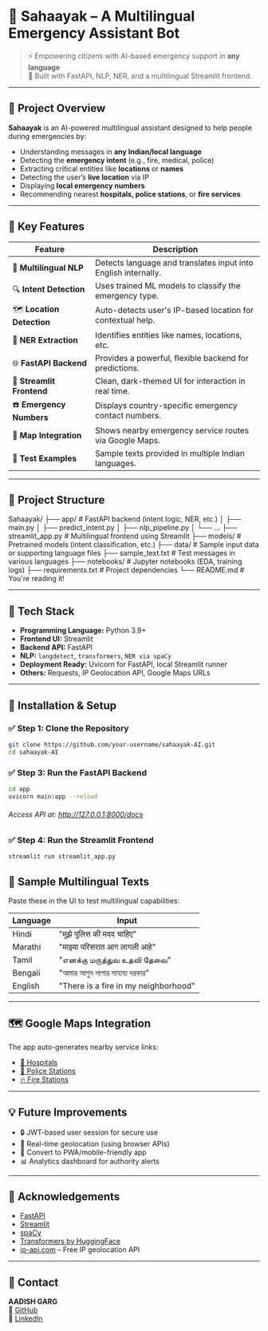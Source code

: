 # 🛟 Sahaayak – A Multilingual Emergency Assistant Bot

> ⚡ Empowering citizens with AI-based emergency support in **any language**  
> 🚨 Built with FastAPI, NLP, NER, and a multilingual Streamlit frontend.

---

## 📌 Project Overview

**Sahaayak** is an AI-powered multilingual assistant designed to help people during emergencies by:
- Understanding messages in **any Indian/local language**
- Detecting the **emergency intent** (e.g., fire, medical, police)
- Extracting critical entities like **locations** or **names**
- Detecting the user’s **live location** via IP
- Displaying **local emergency numbers**
- Recommending nearest **hospitals, police stations**, or **fire services**

---

## 🚀 Key Features

| Feature                        | Description                                                                 |
|-------------------------------|-----------------------------------------------------------------------------|
| 🧠 **Multilingual NLP**        | Detects language and translates input into English internally.             |
| 🔍 **Intent Detection**        | Uses trained ML models to classify the emergency type.                     |
| 🗺️ **Location Detection**     | Auto-detects user's IP-based location for contextual help.                |
| 📌 **NER Extraction**          | Identifies entities like names, locations, etc.                            |
| 🌐 **FastAPI Backend**         | Provides a powerful, flexible backend for predictions.                     |
| 💬 **Streamlit Frontend**      | Clean, dark-themed UI for interaction in real time.                        |
| ☎️ **Emergency Numbers**       | Displays country-specific emergency contact numbers.                       |
| 📍 **Map Integration**         | Shows nearby emergency service routes via Google Maps.                     |
| 🧪 **Test Examples**           | Sample texts provided in multiple Indian languages.                        |

---

## 📂 Project Structure

Sahaayak/
├── app/ # FastAPI backend (intent logic, NER, etc.)
│ ├── main.py
│ ├── predict_intent.py
│ ├── nlp_pipeline.py
│ └── ...
├── streamlit_app.py # Multilingual frontend using Streamlit
├── models/ # Pretrained models (intent classification, etc.)
├── data/ # Sample input data or supporting language files
├── sample_text.txt # Test messages in various languages
├── notebooks/ # Jupyter notebooks (EDA, training logs)
├── requirements.txt # Project dependencies
└── README.md # You're reading it!

---

## 🧠 Tech Stack

- **Programming Language:** Python 3.9+
- **Frontend UI:** Streamlit
- **Backend API:** FastAPI
- **NLP:** `langdetect`, `transformers`, `NER via spaCy`
- **Deployment Ready:** Uvicorn for FastAPI, local Streamlit runner
- **Others:** Requests, IP Geolocation API, Google Maps URLs

---

## 🔧 Installation & Setup

### ✅ Step 1: Clone the Repository
```bash
git clone https://github.com/your-username/sahaayak-AI.git
cd sahaayak-AI
```
### ✅ Step 3: Run the FastAPI Backend
```bash
cd app
uvicorn main:app --reload
```
###### Access API at: http://127.0.0.1:8000/docs

### ✅ Step 4: Run the Streamlit Frontend
```bash
streamlit run streamlit_app.py
```

## 🧪 Sample Multilingual Texts

Paste these in the UI to test multilingual capabilities:

| Language | Input |
|----------|-------|
| Hindi    | "मुझे पुलिस की मदद चाहिए" |
| Marathi  | "माझ्या परिसरात आग लागली आहे" |
| Tamil    | "எனக்கு மருத்துவ உதவி தேவை" |
| Bengali  | "আমার আগুন লাগার সাহায্য দরকার" |
| English  | "There is a fire in my neighborhood" |

---

## 🗺️ Google Maps Integration

The app auto-generates nearby service links:

- [🏥 Hospitals](https://www.google.com/maps/search/hospital)
- [🚓 Police Stations](https://www.google.com/maps/search/police+station)
- [🔥 Fire Stations](https://www.google.com/maps/search/fire+station)

---

## 💡 Future Improvements

- 🔒 JWT-based user session for secure use  
- 🧭 Real-time geolocation (using browser APIs)  
- 📱 Convert to PWA/mobile-friendly app  
- 📊 Analytics dashboard for authority alerts  

---

## 🤝 Acknowledgements

- [FastAPI](https://fastapi.tiangolo.com/)
- [Streamlit](https://streamlit.io/)
- [spaCy](https://spacy.io/)
- [Transformers by HuggingFace](https://huggingface.co/)
- [ip-api.com](http://ip-api.com/) – Free IP geolocation API

---

## 📣 Contact

**AADISH GARG**  
🔗 [GitHub](https://github.com/AADISHGARG05)  
🔗 [LinkedIn](https://www.linkedin.com/in/aadish-garg-ab2a59288/)
